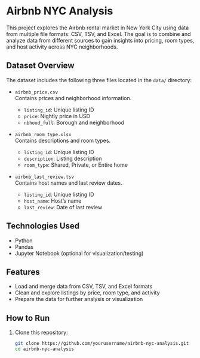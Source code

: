 # Airbnb NYC Analysis

This project explores the Airbnb rental market in New York City using data from multiple file formats: CSV, TSV, and Excel. The goal is to combine and analyze data from different sources to gain insights into pricing, room types, and host activity across NYC neighborhoods.

##  Dataset Overview

The dataset includes the following three files located in the `data/` directory:

- `airbnb_price.csv`  
  Contains prices and neighborhood information.
  - `listing_id`: Unique listing ID  
  - `price`: Nightly price in USD  
  - `nbhood_full`: Borough and neighborhood  

- `airbnb_room_type.xlsx`  
  Contains descriptions and room types.
  - `listing_id`: Unique listing ID  
  - `description`: Listing description  
  - `room_type`: Shared, Private, or Entire home  

- `airbnb_last_review.tsv`  
  Contains host names and last review dates.
  - `listing_id`: Unique listing ID  
  - `host_name`: Host’s name  
  - `last_review`: Date of last review  

##  Technologies Used

- Python
- Pandas
- Jupyter Notebook (optional for visualization/testing)

##  Features

- Load and merge data from CSV, TSV, and Excel formats
- Clean and explore listings by price, room type, and activity
- Prepare the data for further analysis or visualization

##  How to Run

1. Clone this repository:
   ```bash
   git clone https://github.com/yourusername/airbnb-nyc-analysis.git
   cd airbnb-nyc-analysis
